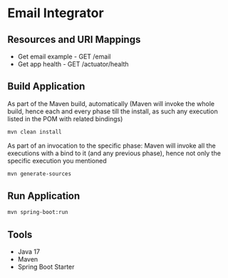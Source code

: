 # Email Integrator

## Resources and URI Mappings

- Get email example - GET /email
- Get app health - GET /actuator/health

## Build Application

As part of the Maven build, automatically (Maven will invoke the whole build, hence each and every phase till the install, as such any execution listed in the POM with related bindings)


```bash
mvn clean install
```

As part of an invocation to the specific phase: Maven will invoke all the executions with a bind to it (and any previous phase), hence not only the specific execution you mentioned

```bash
mvn generate-sources
```

## Run Application

```bash
mvn spring-boot:run
```


## Tools

- Java 17
- Maven
- Spring Boot Starter
